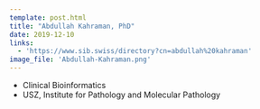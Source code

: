 ```yaml
---
template: post.html
title: "Abdullah Kahraman, PhD"
date: 2019-12-10
links:
  - 'https://www.sib.swiss/directory?cn=abdullah%20kahraman'
image_file: 'Abdullah-Kahraman.png'
---
```


* Clinical Bioinformatics 
* USZ, Institute for Pathology and Molecular Pathology

<!--more-->

